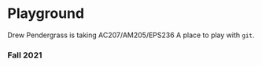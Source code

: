 # Playground
Drew Pendergrass is taking AC207/AM205/EPS236
A place to play with `git`.

### Fall 2021

